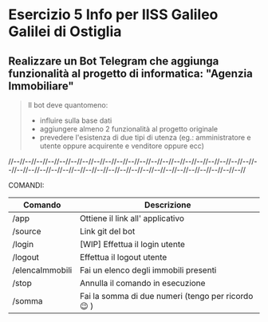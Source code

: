 # Esercizio 5 Info per IISS Galileo Galilei di Ostiglia

## Realizzare un Bot Telegram che aggiunga funzionalità al progetto di informatica: "Agenzia Immobiliare"

>Il bot deve quantomeno:
>   - influire sulla base dati
>   - aggiungere almeno 2 funzionalità al progetto originale
>   - prevedere l'esistenza di due tipi di utenza (eg.: amministratore e utente oppure acquirente e venditore oppure ecc)


//--//--//--//--//--//--//--//--//--//--//--//--//--//--//--//--//--//--//--//--//--//--//--//--//--//--//--//--//--//--//--//--//--//--//--//--//--//--//--//--//--//--//

COMANDI: 

| Comando | Descrizione |
| ----------- | ----------- |
| /app | Ottiene il link all' applicativo |
| /source | Link git del bot |
| /login | [WIP] Effettua il login utente |
| /logout | Effettua il logout utente |
| /elencaImmobili | Fai un elenco degli immobili presenti |
| /stop | Annulla il comando in esecuzione |
| /somma | Fai la somma di due numeri (tengo per ricordo 😉 )|